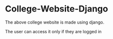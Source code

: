 # College-Website-Django

The above college website is made using django.

The user can access it only if they are logged in
